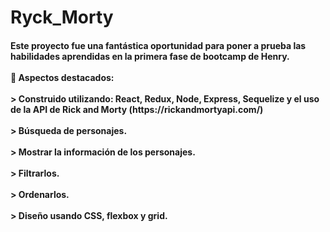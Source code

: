 # Ryck_Morty
<h4>
Este proyecto fue una fantástica oportunidad para poner a prueba las habilidades aprendidas en la primera fase de bootcamp de Henry.
<br></br>
📌 Aspectos destacados:
<br></br>
> Construido utilizando: React, Redux, Node, Express, Sequelize y el uso de la API de Rick and Morty (https://rickandmortyapi.com/)
<br></br>
> Búsqueda de personajes.
<br></br>
> Mostrar la información de los personajes.
<br></br>
> Filtrarlos.
<br></br>
> Ordenarlos.
<br></br>
> Diseño usando CSS, flexbox y grid.
</h4>